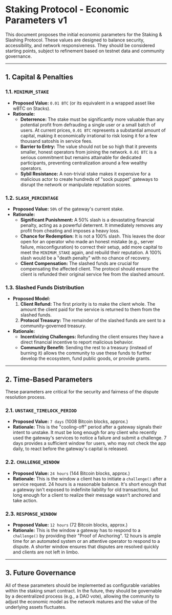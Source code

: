 # Staking Protocol - Economic Parameters v1

This document proposes the initial economic parameters for the Staking & Slashing Protocol. These values are designed to balance security, accessibility, and network responsiveness. They should be considered starting points, subject to refinement based on testnet data and community governance.

---

## 1. Capital & Penalties

### 1.1. `MINIMUM_STAKE`

*   **Proposed Value:** `0.01 BTC` (or its equivalent in a wrapped asset like wBTC on Stacks).
*   **Rationale:**
    *   **Deterrence:** The stake must be significantly more valuable than any potential profit from defrauding a single user or a small batch of users. At current prices, `0.01 BTC` represents a substantial amount of capital, making it economically irrational to risk losing it for a few thousand satoshis in service fees.
    *   **Barrier to Entry:** The value should not be so high that it prevents smaller, honest operators from joining the network. `0.01 BTC` is a serious commitment but remains attainable for dedicated participants, preventing centralization around a few wealthy operators.
    *   **Sybil Resistance:** A non-trivial stake makes it expensive for a malicious actor to create hundreds of "sock puppet" gateways to disrupt the network or manipulate reputation scores.

### 1.2. `SLASH_PERCENTAGE`

*   **Proposed Value:** `50%` of the gateway's current stake.
*   **Rationale:**
    *   **Significant Punishment:** A 50% slash is a devastating financial penalty, acting as a powerful deterrent. It immediately removes any profit from cheating and imposes a heavy loss.
    *   **Chance for Redemption:** It is not a 100% slash. This leaves the door open for an operator who made an honest mistake (e.g., server failure, misconfiguration) to correct their setup, add more capital to meet the `MINIMUM_STAKE` again, and rebuild their reputation. A 100% slash would be a "death penalty" with no chance of recovery.
    *   **Client Compensation:** The slashed funds are crucial for compensating the affected client. The protocol should ensure the client is refunded their original service fee from the slashed amount.

### 1.3. Slashed Funds Distribution

*   **Proposed Model:**
    1.  **Client Refund:** The first priority is to make the client whole. The amount the client paid for the service is returned to them from the slashed funds.
    2.  **Protocol Treasury:** The remainder of the slashed funds are sent to a community-governed treasury.
*   **Rationale:**
    *   **Incentivizing Challenges:** Refunding the client ensures they have a direct financial incentive to report malicious behavior.
    *   **Community Benefit:** Sending the rest to a treasury (instead of burning it) allows the community to use these funds to further develop the ecosystem, fund public goods, or provide grants.

---

## 2. Time-Based Parameters

These parameters are critical for the security and fairness of the dispute resolution process.

### 2.1. `UNSTAKE_TIMELOCK_PERIOD`

*   **Proposed Value:** `7 days` (1008 Bitcoin blocks, approx.)
*   **Rationale:** This is the "cooling-off" period after a gateway signals their intent to unstake. It must be long enough for any client who recently used the gateway's services to notice a failure and submit a challenge. 7 days provides a sufficient window for users, who may not check the app daily, to react before the gateway's capital is released.

### 2.2. `CHALLENGE_WINDOW`

*   **Proposed Value:** `24 hours` (144 Bitcoin blocks, approx.)
*   **Rationale:** This is the window a client has to initiate a `challenge()` after a service request. 24 hours is a reasonable balance. It's short enough that a gateway isn't exposed to indefinite liability for old transactions, but long enough for a client to realize their message wasn't anchored and take action.

### 2.3. `RESPONSE_WINDOW`

*   **Proposed Value:** `12 hours` (72 Bitcoin blocks, approx.)
*   **Rationale:** This is the window a gateway has to respond to a `challenge()` by providing their "Proof of Anchoring". 12 hours is ample time for an automated system or an attentive operator to respond to a dispute. A shorter window ensures that disputes are resolved quickly and clients are not left in limbo.

---

## 3. Future Governance

All of these parameters should be implemented as configurable variables within the staking smart contract. In the future, they should be governable by a decentralized process (e.g., a DAO vote), allowing the community to adjust the economic model as the network matures and the value of the underlying assets fluctuates.